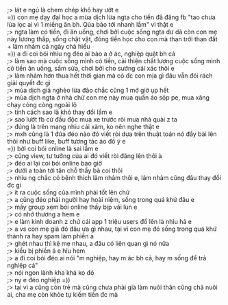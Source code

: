 ;> lát e ngủ là chem chép khô hay ướt e<br>
=)) con mẹ dạy đại học a mùa dịch lừa ngta cho tiền đã đăng fb "tao chưa lừa lọc ai vì 1 miếng ăn bh. Qủa báo tới nhanh lắm" vl thật e<br>
;> ngta làm có tiền, đi ăn uống, chơi bời cuộc sống ngta dư dả còn con mẹ này lương thấp, sống chật vật, đóng tiền học cho con mà than trời than đất + lảm nhảm cả ngày chả hiểu<br>
=)) a đi coi bói nhìu ng đéo ai bảo a ở ác, nghiệp quật bh cả<br>
;> làm sao mà cuộc sống mình có tiền, cải thiện chất lượng cuộc sống mình có tiền ăn uống, sắm sửa, chơi bời cho sướng cái xác thôi e<br>
;> lảm nhảm hơn thua hết thời gian mà có đc con mịa gì đâu vẫn đói rách giải quyết đc gì<br>
;> mùa dịch giả nghèo lừa đảo chắc cũng 1 mớ giờ ụp hết<br>
;> mùa dịch ngta ở nhà chứ con mẹ này mua quần áo sộp pe, mua xăng chạy còng còng ngoài lộ<br>
;> tính cách sao là khó thay đổi lắm e<br>
;> sao lướt fb cứ đầu độc mua xe trước ròi mua nhà quài z ta<br>
;> đúng là trên mạng nhìu cái xàm, ko nên nghe thật e<br>
;> mxh cũng là 1 đứa đéo nào đó viết ròi dựa trên thuật toán nó đẩy bài lên thôi như buff like, buff tương tác ảo đồ ý e<br>
=)) bởi coi bói online là sai lầm e<br>
;> cũng view, tư tưởng của ai đó viết ròi đăng lên thôi à<br>
;> đéo ai lại coi bói online bao giờ<br>
;> dưới a toàn tới tận chỗ thầy bà coi thôi<br>
;> nhìu ng chắc có bệnh thích lảm nhảm thôi e, lảm nhảm cũng đâu thay đổi đc gì<br>
;> ít ra cuộc sống của mình phải tốt lên chứ<br>
;> a cũng đéo phải người hay hoài niệm, sống trong quá khứ đâu e<br>
;> mấy group xem bói online thấy bịp vãi lun e<br>
;> có nhớ thương a hem e<br>
;> e làm kinh doanh z chứ cái app 1 triệu users đổ lên là nhìu hả e<br>
;> a vs con mẹ già đó đâu ưa gì nhau, tại vì con mẹ đó sống trong quá khứ thành ra hay spam làm phiền a<br>
;> ghét nhau thì kệ mẹ nhau, a đâu có liên quan gì nó nữa<br>
;> kiểu bị phiền á e hĩu hem<br>
;> a đi coi bói đéo ai nói "m nghiệp, hay m ác bh cả, hay m sống để trả nghiệp cả"<br>
;> nói ngon lành kha khá ko đó<br>
;> ny e đéo nghiệp =))<br>
;> tại vì a cũng còn trẻ mà cũng chưa phải già làm nuôi thân cũng chả nuôi ai, cha mẹ còn khỏe tự kiếm tiền đc mà
